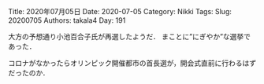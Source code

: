 ﻿Title: 2020年07月05日
Date: 2020-07-05
Category: Nikki
Tags: 
Slug: 20200705
Authors: takala4
Day: 191



大方の予想通り小池百合子氏が再選したようだ．
まことに”にぎやか”な選挙であった．


コロナがなかったらオリンピック開催都市の首長選が，開会式直前に行わるはずだったのか．
